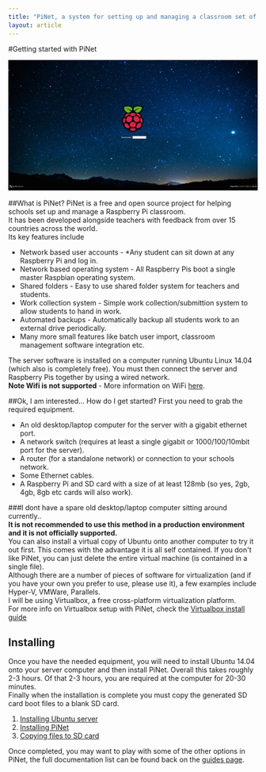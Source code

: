 ```yaml
---
title: "PiNet, a system for setting up and managing a classroom set of Raspberry Pis."
layout: article
---
```


#Getting started with PiNet

![](/assets/images/raspi-login.jpeg)

##What is PiNet?
PiNet is a free and open source project for helping schools set up and manage a Raspberry Pi classroom.   
It has been developed alongside teachers with feedback from over 15 countries across the world.   
Its key features include   
- Network based user accounts - *Any student can sit down at any Raspberry Pi and log in.   
- Network based operating system - All Raspberry Pis boot a single master Raspbian operating system.   
- Shared folders - Easy to use shared folder system for teachers and students.    
- Work collection system - Simple work collection/submittion system to allow students to hand in work.   
- Automated backups - Automatically backup all students work to an external drive periodically.   
- Many more small features like batch user import, classroom management software integration etc.     

The server software is installed on a computer running Ubuntu Linux 14.04 (which also is completely free). You must then connect the server and Raspberry Pis together by using a wired network.   
**Note Wifi is not supported** - More information on WiFi [here](../faq.html).   
   
##Ok, I am interested... How do I get started?
First you need to grab the required equipment.   
- An old desktop/laptop computer for the server with a gigabit ethernet port.   
- A network switch (requires at least a single gigabit or 1000/100/10mbit port for the server).   
- A router (for a standalone network) or connection to your schools network.   
- Some Ethernet cables.    
- A Raspberry Pi and SD card with a size of at least 128mb (so yes, 2gb, 4gb, 8gb etc cards will also work).   

###I dont have a spare old desktop/laptop computer sitting around currently..    
**It is not recommended to use this method in a production environment and it is not officially supported.**   
You can also install a virtual copy of Ubuntu onto another computer to try it out first. This comes with the advantage it is all self contained. If you don't like PiNet, you can just delete the entire
virtual machine (is contained in a single file).    
Although there are a number of pieces of software for virtualization (and if you have your own you prefer to use, please use it), a few examples include Hyper-V, VMWare, Parallels.    
I will be using Virtualbox, a free cross-platform virtualization platform.   
For more info on Virtualbox setup with PiNet, check the [Virtualbox install guide](virtualbox.html)

Installing
-----------

Once you have the needed equipment, you will need to install Ubuntu 14.04 onto your server computer and then install PiNet.
Overall this takes roughly 2-3 hours. Of that 2-3 hours, you are required at the computer for 20-30 minutes.   
Finally when the installation is complete you must copy the generated SD card boot files to a blank SD card.

1. [Installing Ubuntu server](installing-ubuntu.html)
1. [Installing PiNet](installing-PiNet.html)
1. [Copying files to SD card](sd-card-copy.html)

Once completed, you may want to play with some of the other options in PiNet, the full documentation list can be found back on the [guides page](../guides.html).
